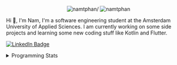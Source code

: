 <p align="center"> <img src=https://komarev.com/ghpvc/?username=namtphan alt=namtphan/> <img 
src="https://img.shields.io/github/last-commit/namtphan/namtphan" alt="namtphan" />
</p>

Hi 👋, I'm Nam, I'm a software engineering student at the Amsterdam University of Applied Sciences. I am currently working on some side projects and learning some new coding stuff like Kotlin and Flutter. 

<a href="https://www.linkedin.com/in/namtphan2/"><img src="https://img.shields.io/badge/-@namtphan2-0077B5?style=flat-square&amp;labelColor=0077B5&amp;logo=LinkedIn&amp;link=https://www.linkedin.com/in/namtphan2/" alt="LinkedIn Badge"></a> 

<details>
<summary>Programming Stats</summary>
<!-- Most used languages stats -->
<!-- [![Top Langs](https://github-readme-stats.vercel.app/api/top-langs/?username=namtphan&layout=compact)](https://github.com/namtphan2/github-readme-stats) -->
  
<!--START_SECTION:waka-->
**I'm a Night 🦉** 

```text
🌞 Morning    41 commits     █░░░░░░░░░░░░░░░░░░░░░░░░   6.41% 
🌆 Daytime    185 commits    ███████░░░░░░░░░░░░░░░░░░   28.91% 
🌃 Evening    246 commits    █████████░░░░░░░░░░░░░░░░   38.44% 
🌙 Night      168 commits    ██████░░░░░░░░░░░░░░░░░░░   26.25%

```
📅 **I'm Most Productive on Tuesday** 

```text
Monday       68 commits     ██░░░░░░░░░░░░░░░░░░░░░░░   10.62% 
Tuesday      112 commits    ████░░░░░░░░░░░░░░░░░░░░░   17.5% 
Wednesday    81 commits     ███░░░░░░░░░░░░░░░░░░░░░░   12.66% 
Thursday     97 commits     ███░░░░░░░░░░░░░░░░░░░░░░   15.16% 
Friday       98 commits     ███░░░░░░░░░░░░░░░░░░░░░░   15.31% 
Saturday     90 commits     ███░░░░░░░░░░░░░░░░░░░░░░   14.06% 
Sunday       94 commits     ███░░░░░░░░░░░░░░░░░░░░░░   14.69%

```


📊 **This Week I Spent My Time On** 

```text
💻 Operating System: 
Mac                      15 hrs 9 mins       █████████████████████████   100.0%

```


<!--END_SECTION:waka-->
</details>
